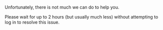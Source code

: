 Unfortunately, there is not much we can do to help you.

Please wait for up to 2 hours (but usually much less) without attempting to log in to resolve this issue.
